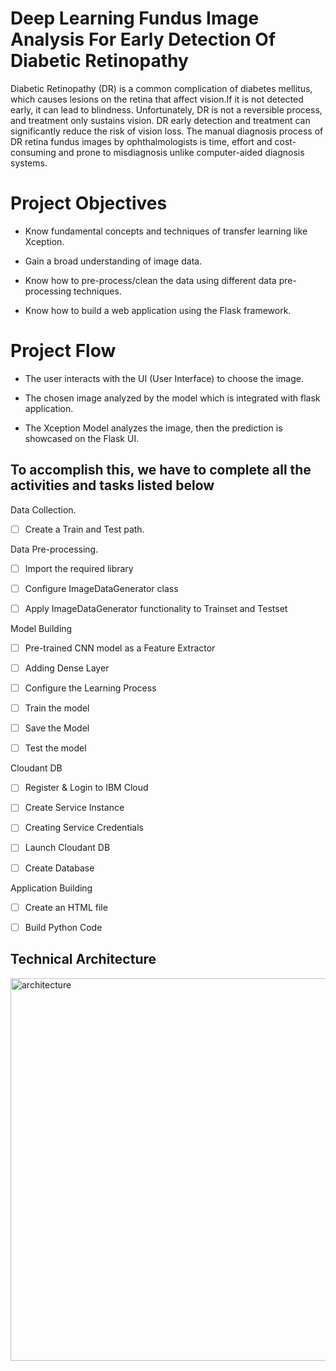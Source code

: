 # Deep Learning Fundus Image Analysis For Early Detection Of Diabetic Retinopathy


Diabetic Retinopathy (DR) is a common complication of diabetes mellitus, which causes lesions on the retina that affect vision.If it is not detected early, it can lead to blindness. Unfortunately, DR is not a reversible process, and treatment only sustains vision. DR early detection and treatment can significantly reduce the risk of vision loss. The manual diagnosis process of DR retina fundus images by ophthalmologists is time, effort and cost-consuming and prone to misdiagnosis unlike computer-aided diagnosis systems. 


# Project Objectives
  - Know fundamental concepts and techniques of transfer learning like Xception.

  - Gain a broad understanding of image data.

  - Know how to pre-process/clean the data using different data pre-processing techniques.

  - Know how to build a web application using the Flask framework.
  
# Project Flow

* The user interacts with the UI (User Interface) to choose the image.

* The chosen image analyzed by the model which is integrated with flask application.

* The Xception Model analyzes the image, then the prediction is showcased on the Flask UI.

## To accomplish this, we have to complete all the activities and tasks listed below

Data Collection.

   - [ ] Create a Train and Test path.

Data Pre-processing.

   - [ ] Import the required library

   - [ ] Configure ImageDataGenerator class

   - [ ] Apply ImageDataGenerator functionality to Trainset and Testset

Model Building

   - [ ] Pre-trained CNN model as a Feature Extractor

   - [ ] Adding Dense Layer

   - [ ] Configure the Learning Process

   - [ ] Train the model

   - [ ] Save the Model

   - [ ] Test the model

Cloudant DB

   - [ ] Register & Login to IBM Cloud

   - [ ] Create Service Instance

   - [ ] Creating Service Credentials

   - [ ] Launch Cloudant DB

   - [ ] Create Database

Application Building

   - [ ] Create an HTML file

   - [ ] Build Python Code
    
 
 ## Technical Architecture
 <img width="612" alt="architecture" src="https://user-images.githubusercontent.com/78421729/190216164-f6310103-26b1-41e1-8715-4a1ac281ba89.png">


